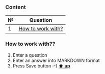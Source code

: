 

### Content

| №   | Question |
| --- | --------- |
| 1   | [How to work with?](#how-to-work-with) |

### How to work with??

1. Enter a question
2. Enter an answer into MARKDOWN format
3. Press Save button :-)
**[⬆ up](#Content)**